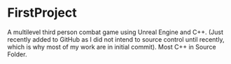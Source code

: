 # FirstProject
A multilevel third person combat game using Unreal Engine and C++. (Just recently added to GitHub as I did not intend to source control until recently, which is why most of my work are in initial commit). Most C++ in Source Folder.
